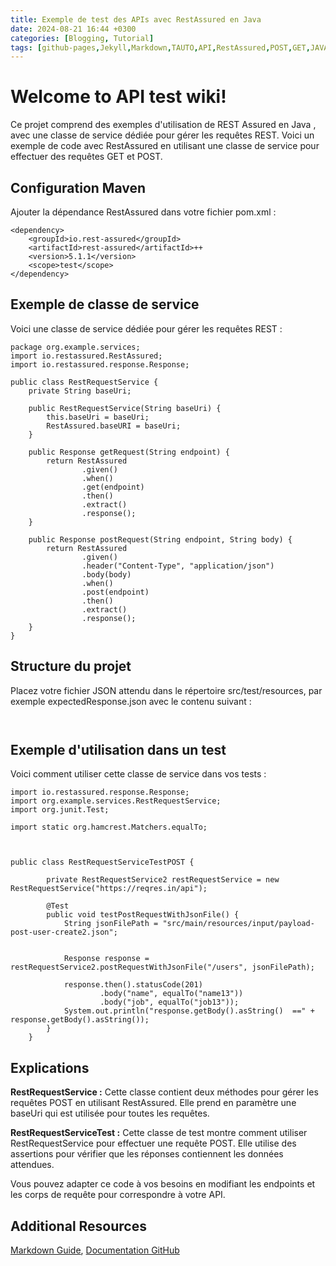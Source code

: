 ```yaml
---
title: Exemple de test des APIs avec RestAssured en Java
date: 2024-08-21 16:44 +0300
categories: [Blogging, Tutorial]
tags: [github-pages,Jekyll,Markdown,TAUTO,API,RestAssured,POST,GET,JAVA]
---
```

# Welcome to API test wiki!

Ce projet comprend des exemples d'utilisation de REST Assured en Java , avec une classe de service dédiée pour gérer les requêtes REST. 
Voici un exemple de code avec RestAssured en utilisant une classe de service pour effectuer des requêtes GET et POST.

## Configuration Maven
Ajouter la dépendance RestAssured dans votre fichier pom.xml :
```
<dependency>
    <groupId>io.rest-assured</groupId>
    <artifactId>rest-assured</artifactId>++
    <version>5.1.1</version>
    <scope>test</scope>
</dependency>
```

## Exemple de classe de service
Voici une classe de service dédiée pour gérer les requêtes REST :

```
package org.example.services;
import io.restassured.RestAssured;
import io.restassured.response.Response;

public class RestRequestService {
    private String baseUri;

    public RestRequestService(String baseUri) {
        this.baseUri = baseUri;
        RestAssured.baseURI = baseUri;
    }

    public Response getRequest(String endpoint) {
        return RestAssured
                .given()
                .when()
                .get(endpoint)
                .then()
                .extract()
                .response();
    }

    public Response postRequest(String endpoint, String body) {
        return RestAssured
                .given()
                .header("Content-Type", "application/json")
                .body(body)
                .when()
                .post(endpoint)
                .then()
                .extract()
                .response();
    }
}

```
## Structure du projet
Placez votre fichier JSON attendu dans le répertoire src/test/resources, par exemple expectedResponse.json avec le contenu suivant :
```


```
## Exemple d'utilisation dans un test
Voici comment utiliser cette classe de service dans vos tests :
```
import io.restassured.response.Response;
import org.example.services.RestRequestService;
import org.junit.Test;

import static org.hamcrest.Matchers.equalTo;



public class RestRequestServiceTestPOST {

        private RestRequestService2 restRequestService = new RestRequestService("https://reqres.in/api");

        @Test
        public void testPostRequestWithJsonFile() {
            String jsonFilePath = "src/main/resources/input/payload-post-user-create2.json";


            Response response = restRequestService2.postRequestWithJsonFile("/users", jsonFilePath);

            response.then().statusCode(201)
                    .body("name", equalTo("name13"))
                    .body("job", equalTo("job13"));
            System.out.println("response.getBody().asString()  ==" + response.getBody().asString());
        }
    }
```
## Explications

**RestRequestService :** Cette classe contient deux méthodes pour gérer les requêtes POST en utilisant RestAssured. Elle prend en paramètre une baseUri qui est utilisée pour toutes les requêtes.

**RestRequestServiceTest :** Cette classe de test montre comment utiliser RestRequestService pour effectuer une requête POST. Elle utilise des assertions pour vérifier que les réponses contiennent les données attendues.

Vous pouvez adapter ce code à vos besoins en modifiant les endpoints et les corps de requête pour correspondre à votre API. 

## Additional Resources

[Markdown Guide](https://www.markdownguide.org/cheat-sheet),
[Documentation GitHub](https://docs.github.com/fr/get-started/writing-on-github/getting-started-with-writing-and-formatting-on-github/basic-writing-and-formatting-syntax)


